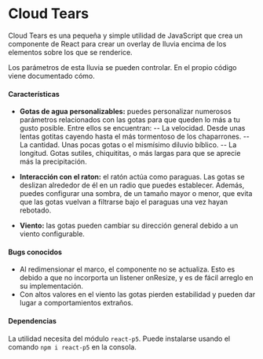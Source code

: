 # Cloud Tears
Cloud Tears es una pequeña y simple utilidad de JavaScript que crea un componente de React para crear un overlay de lluvia encima de los elementos sobre los que se renderice.

Los parámetros de esta lluvia se pueden controlar. En el propio código viene documentado cómo.

#### Características
- **Gotas de agua personalizables:** puedes personalizar numerosos parámetros relacionados con las gotas para que queden lo más a tu gusto posible. Entre ellos se encuentran:
-- La velocidad. Desde unas lentas gotitas cayendo hasta el más tormentoso de los chaparrones.
-- La cantidad. Unas pocas gotas o el mismísimo diluvio bíblico.
-- La longitud. Gotas sutiles, chiquititas, o más largas para que se aprecie más la precipitación.

- **Interacción con el raton:** el ratón actúa como paraguas. Las gotas se deslizan alrededor de él en un radio que puedes establecer. Además, puedes configurar una sombra, de un tamaño mayor o menor, que evita que las gotas vuelvan a filtrarse bajo el paraguas una vez hayan rebotado.
- **Viento:** las gotas pueden cambiar su dirección general debido a un viento configurable.

#### Bugs conocidos
- Al redimensionar el marco, el componente no se actualiza. Esto es debido a que no incorporta un listener onResize, y es de fácil arreglo en su implementación.
- Con altos valores en el viento las gotas pierden estabilidad y pueden dar lugar a comportamientos extraños.

#### Dependencias
La utilidad necesita del módulo `react-p5`. Puede instalarse usando el comando `npm i react-p5` en la consola.
